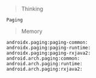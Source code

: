 > Thinking

```
Paging
```

> Memory

```
androidx.paging:paging-common:
androidx.paging:paging-runtime:
androidx.paging:paging-rxjava2:
android.arch.paging:common:
android.arch.paging:runtime:
android.arch.paging:rxjava2:
```

